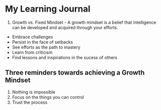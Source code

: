 # My Learning Journal
1. Growth vs. Fixed Mindset - A growth mindset is a belief that intelligence can be developed and acquired through your efforts.  

- Embrace challenges
- Persist in the face of setbacks
- See efforts as the path to mastery
- Learn from criticism
- Find lessons and inspirations in the sucess of others

## Three reminders towards achieving a Growth Mindset
1. Nothing is impossible
2. Focus on the things you can control
3. Trust the process



